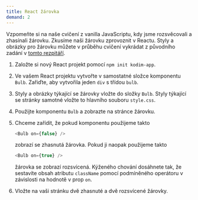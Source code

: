 ```yaml
---
title: React žárovka
demand: 2
---
```


Vzpomeňte si na naše cvičení z vanilla JavaScriptu, kdy jsme rozsvěcovali a zhasínali žárovku. Zkusíme naši žárovku zprovoznit v Reactu. Styly a obrázky pro žárovku můžete v průběhu cvičení vykrádat z původního zadání v [tomto rezpitáří](https://github.com/Czechitas-podklady-WEB/zarovka-zadani).

1. Založte si nový React projekt pomocí `npm init kodim-app`.
1. Ve vašem React projektu vytvořte v samostatné složce komponentu `Bulb`. Zařiďte, aby vytvořila jeden `div` s třídou `bulb`.
1. Styly a obrázky týkající se žárovky vložte do složky `Bulb`. Styly týkající se stránky samotné vložte to hlavního souboru `style.css`.
1. Použijte komponentu `Bulb` a zobrazte na stránce žárovku.
1. Chceme zařídit, že pokud komponentu použijeme takto

   ```js
   <Bulb on={false} />
   ```

   zobrazí se zhasnutá žárovka. Pokud ji naopak použijeme takto

   ```js
   <Bulb on={true} />
   ```

   žárovka se zobrazí rozsvícená. Kýženého chování dosáhnete tak, že sestavíte obsah atributu `className` pomocí podmíněného operátoru v závislosti na hodnotě v prop `on`.

1. Vložte na vaši stránku dvě zhasnuté a dvě rozsvícené žárovky.
